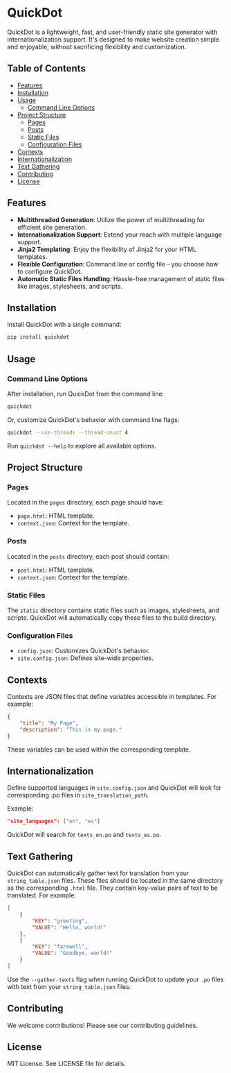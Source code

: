# QuickDot

QuickDot is a lightweight, fast, and user-friendly static site generator with internationalization support. It's designed to make website creation simple and enjoyable, without sacrificing flexibility and customization.

## Table of Contents

- [Features](#features)
- [Installation](#installation)
- [Usage](#usage)
  - [Command Line Options](#command-line-options)
- [Project Structure](#project-structure)
  - [Pages](#pages)
  - [Posts](#posts)
  - [Static Files](#static-files)
  - [Configuration Files](#configuration-files)
- [Contexts](#contexts)
- [Internationalization](#internationalization)
- [Text Gathering](#text-gathering)
- [Contributing](#contributing)
- [License](#license)

## Features

- **Multithreaded Generation**: Utilize the power of multithreading for efficient site generation.
- **Internationalization Support**: Extend your reach with multiple language support.
- **Jinja2 Templating**: Enjoy the flexibility of Jinja2 for your HTML templates.
- **Flexible Configuration**: Command line or config file - you choose how to configure QuickDot.
- **Automatic Static Files Handling**: Hassle-free management of static files like images, stylesheets, and scripts.

## Installation

Install QuickDot with a single command:

```bash
pip install quickdot
```

## Usage

### Command Line Options

After installation, run QuickDot from the command line:

```bash
quickdot
```

Or, customize QuickDot's behavior with command line flags:

```bash
quickdot --use-threads --thread-count 4
```

Run `quickdot --help` to explore all available options.

## Project Structure

### Pages

Located in the `pages` directory, each page should have:

- `page.html`: HTML template.
- `context.json`: Context for the template.

### Posts

Located in the `posts` directory, each post should contain:

- `post.html`: HTML template.
- `context.json`: Context for the template.

### Static Files

The `static` directory contains static files such as images, stylesheets, and scripts. QuickDot will automatically copy these files to the build directory.

### Configuration Files

- `config.json`: Customizes QuickDot's behavior.
- `site.config.json`: Defines site-wide properties.

## Contexts

Contexts are JSON files that define variables accessible in templates. For example:

```json
{
    "title": "My Page",
    "description": "This is my page."
}
```

These variables can be used within the corresponding template.

## Internationalization

Define supported languages in `site.config.json` and QuickDot will look for corresponding .po files in `site_translation_path`.

Example:

```json
"site_languages": ["en", "es"]
```

QuickDot will search for `texts_en.po` and `texts_es.po`.

## Text Gathering

QuickDot can automatically gather text for translation from your `string_table.json` files. These files should be located in the same directory as the corresponding `.html` file. They contain key-value pairs of text to be translated. For example:

```json
[
    {
        "KEY": "greeting",
        "VALUE": "Hello, world!"
    },
    {
        "KEY": "farewell",
        "VALUE": "Goodbye, world!"
    }
]
```

Use the `--gather-texts` flag when running QuickDot to update your `.po` files with text from your `string_table.json` files.

## Contributing

We welcome contributions! Please see our contributing guidelines.

## License

MIT License. See LICENSE file for details.
